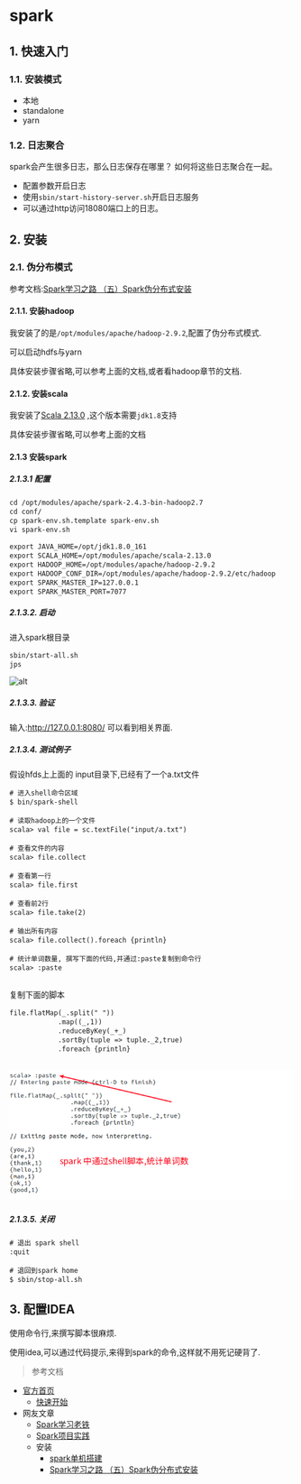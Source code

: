 # spark



## 1. 快速入门

### 1.1. 安装模式

* 本地
* standalone
* yarn



### 1.2. 日志聚合 

spark会产生很多日志，那么日志保存在哪里？ 如何将这些日志聚合在一起。

* 配置参数开启日志
* 使用`sbin/start-history-server.sh`开启日志服务
* 可以通过http访问18080端口上的日志。





## 2. 安装

### 2.1. 伪分布模式

参考文档:[Spark学习之路 （五）Spark伪分布式安装](https://www.cnblogs.com/qingyunzong/p/8903714.html)

#### 2.1.1. 安装hadoop

我安装了的是`/opt/modules/apache/hadoop-2.9.2`,配置了伪分布式模式.

可以启动hdfs与yarn

具体安装步骤省略,可以参考上面的文档,或者看hadoop章节的文档.



#### 2.1.2. 安装scala

我安装了[Scala 2.13.0](https://www.scala-lang.org/download/2.13.0.html) ,这个版本需要`jdk1.8`支持

具体安装步骤省略,可以参考上面的文档



#### 2.1.3 安装spark



##### 2.1.3.1 配置

```shell
cd /opt/modules/apache/spark-2.4.3-bin-hadoop2.7
cd conf/
cp spark-env.sh.template spark-env.sh
vi spark-env.sh
```



```
export JAVA_HOME=/opt/jdk1.8.0_161
export SCALA_HOME=/opt/modules/apache/scala-2.13.0
export HADOOP_HOME=/opt/modules/apache/hadoop-2.9.2
export HADOOP_CONF_DIR=/opt/modules/apache/hadoop-2.9.2/etc/hadoop
export SPARK_MASTER_IP=127.0.0.1
export SPARK_MASTER_PORT=7077
```



##### 2.1.3.2. 启动

进入spark根目录

```shell
sbin/start-all.sh 
jps
```

![alt](https://images2018.cnblogs.com/blog/1228818/201804/1228818-20180422120759529-1681016835.png)



##### 2.1.3.3. 验证

输入:http://127.0.0.1:8080/  可以看到相关界面.



##### 2.1.3.4. 测试例子

假设hfds上上面的 input目录下,已经有了一个a.txt文件

```shell
# 进入shell命令区域
$ bin/spark-shell

# 读取hadoop上的一个文件
scala> val file = sc.textFile("input/a.txt")

# 查看文件的内容
scala> file.collect

# 查看第一行
scala> file.first

# 查看前2行
scala> file.take(2)

# 输出所有内容
scala> file.collect().foreach {println}

# 统计单词数量, 撰写下面的代码,并通过:paste复制到命令行
scala> :paste 


```

复制下面的脚本

```
file.flatMap(_.split(" "))
			.map((_,1))
			.reduceByKey(_+_)
			.sortBy(tuple => tuple._2,true)
			.foreach {println}
			
```

![alt](imgs/spark-shell-count.png)

##### 2.1.3.5. 关闭

```shell
# 退出 spark shell
:quit

# 退回到spark home
$ sbin/stop-all.sh
```







## 3. 配置IDEA

使用命令行,来撰写脚本很麻烦.

使用idea,可以通过代码提示,来得到spark的命令,这样就不用死记硬背了.

















> 参考文档

* [官方首页](http://spark.apache.org/)
  * [快速开始](http://spark.apache.org/docs/latest/quick-start.html)
* 网友文章
  * [Spark学习老铁](https://www.cnblogs.com/qingyunzong/category/1202252.html)
  * [Spark项目实践](https://www.cnblogs.com/qingyunzong/category/1219125.html)
  * 安装
    * [spark单机搭建](https://www.cnblogs.com/zixilonglong/p/9382343.html)
    * [Spark学习之路 （五）Spark伪分布式安装](https://www.cnblogs.com/qingyunzong/p/8903714.html)



